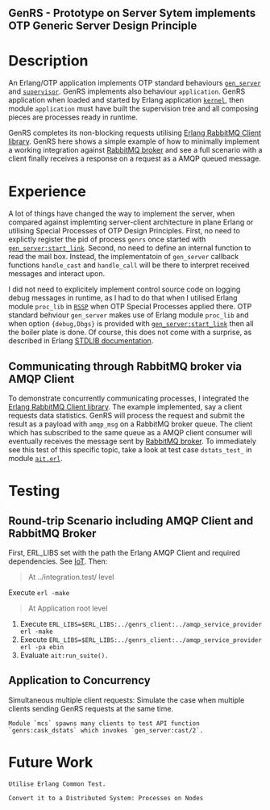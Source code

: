 ## GenRS - Prototype on Server Sytem implements OTP Generic Server Design Principle

# Description

An Erlang/OTP application implements OTP standard behaviours [`gen_server`](http://erlang.org/doc/man/gen_server.html) and [`supervisor`](http://erlang.org/doc/man/supervisor.html). GenRS implements also behaviour `application`. GenRS application when loaded and started by Erlang application [`kernel`](http://erlang.org/doc/apps/kernel/index.html), then module `application` must have built the supervision tree and all composing pieces are processes ready in runtime.

GenRS completes its non-blocking requests utilising [Erlang RabbitMQ Client library](http://www.rabbitmq.com/erlang-client-user-guide.html). GenRS here shows  a simple example of how to minimally implement a working integration against [RabbitMQ broker](http://www.rabbitmq.com/admin-guide.html) and see a full scenario with a client finally receives a response on a request as a AMQP queued message.

# Experience

A lot of things have changed the way to implement the server, when compared against implemting server-client architecture in plane Erlang or utilising Special Processes of OTP Design Principles. First, no need to explictly register the pid of process `genrs` once started with [`gen_server:start_link`](http://erlang.org/doc/man/gen_server.html#start_link-3). Second, no need to define an internal function to read the mail box. Instead, the implementatoin of `gen_server` callback functions `handle_cast` and `handle_call` will be there to interpret received messages and interact upon.

I did not need to explicitely implement control source code on logging debug messages in runtime, as I had to do that when I utilised Erlang module `proc_lib` in [`RSSP`]( ../special.processes/ebin/rssp.app) when OTP Special Processes applied there. OTP standard behviour `gen_server` makes use of Erlang module `proc_lib` and when option `{debug,Dbgs}` is provided with [`gen_server:start_link`](http://erlang.org/doc/man/gen_server.html#start_link-3) then all the boiler plate is done. Of course, this does not come with a surprise, as described in Erlang [STDLIB documentation](http://erlang.org/doc/apps/stdlib/index.html).

## Communicating through RabbitMQ broker via AMQP Client

To demonstrate concurrently communicating processes, I integrated the [Erlang RabbitMQ Client library](http://www.rabbitmq.com/erlang-client-user-guide.html). The example implemented, say a client requests data statistics. GenRS will process the request and submit the result as a payload with `amqp_msg` on a RabbitMQ broker queue. The client which has subscribed to the same queue as a AMQP client consumer will eventually receives the message sent by [RabbitMQ broker](http://www.rabbitmq.com/admin-guide.html). To immediately see this test of this specific topic, take a look at test case `dstats_test_` in module [`ait.erl`](./integration.test/ait.erl).

# Testing

## Round-trip Scenario including AMQP Client and RabbitMQ Broker

First, ERL_LIBS set with the path the Erlang AMQP Client and required dependencies. See [IoT](../../iot/readme.md). Then: 

> At ../integration.test/ level

Execute `erl -make`

> At Application root level

1. Execute `ERL_LIBS=$ERL_LIBS:../genrs_client:../amqp_service_provider erl -make`
2. Execute `ERL_LIBS=$ERL_LIBS:../genrs_client:../amqp_service_provider erl -pa ebin`
3. Evaluate `ait:run_suite().`

## Application to Concurrency

Simultaneous multiple client requests: Simulate the case when multiple clients sending GenRS requests at the same time.

```
Module `mcs` spawns many clients to test API function `genrs:cask_dstats` which invokes `gen_server:cast/2`.
```

# Future Work

```
Utilise Erlang Common Test.
```

```
Convert it to a Distributed System: Processes on Nodes
```
